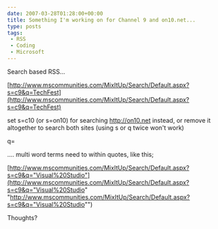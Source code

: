 ```yaml
---
date: 2007-03-28T01:28:00+00:00
title: Something I'm working on for Channel 9 and on10.net...
type: posts
tags:
 - RSS
 - Coding
 - Microsoft
---
```

Search based RSS...

[http://www.mscommunities.com/MixItUp/Search/Default.aspx?s=c9&q=TechFest](http://www.mscommunities.com/MixItUp/Search/Default.aspx?s=c9&q=TechFest)

set s=c10 (or s=on10) for searching <http://on10.net> instead, or remove it altogether to search both sites (using s or q twice won't work)

q=<search term> .... multi word terms need to within quotes, like this;



[http://www.mscommunities.com/MixItUp/Search/Default.aspx?s=c9&q="Visual%20Studio"](http://www.mscommunities.com/MixItUp/Search/Default.aspx?s=c9&q="Visual%20Studio" "http://www.mscommunities.com/MixItUp/Search/Default.aspx?s=c9&q="Visual%20Studio"")



Thoughts?
